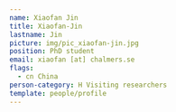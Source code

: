 ```yaml
---
name: Xiaofan Jin
title: Xiaofan-Jin
lastname: Jin
picture: img/pic_xiaofan-jin.jpg
position: PhD student
email: xiaofan [at] chalmers.se
flags:
  - cn China
person-category: H Visiting researchers
template: people/profile
---
```

